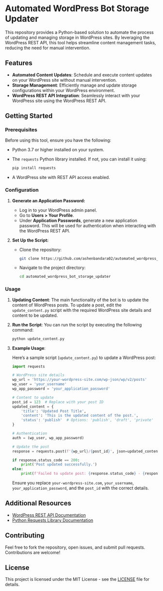 # Automated WordPress Bot Storage Updater

This repository provides a Python-based solution to automate the process of updating and managing storage in WordPress sites. By leveraging the WordPress REST API, this tool helps streamline content management tasks, reducing the need for manual intervention.

## Features

- **Automated Content Updates**: Schedule and execute content updates on your WordPress site without manual intervention.
- **Storage Management**: Efficiently manage and update storage configurations within your WordPress environment.
- **WordPress REST API Integration**: Seamlessly interact with your WordPress site using the WordPress REST API.

## Getting Started

### Prerequisites

Before using this tool, ensure you have the following:

- Python 3.7 or higher installed on your system.
- The `requests` Python library installed. If not, you can install it using:

  ```bash
  pip install requests
  ```

- A WordPress site with REST API access enabled.

### Configuration

1. **Generate an Application Password:**
   - Log in to your WordPress admin panel.
   - Go to **Users > Your Profile**.
   - Under **Application Passwords**, generate a new application password. This will be used for authentication when interacting with the WordPress REST API.

2. **Set Up the Script:**
   - Clone the repository:

     ```bash
     git clone https://github.com/ashenbandara02/automated_wordpress_bot_storage_updater.git
     ```

   - Navigate to the project directory:

     ```bash
     cd automated_wordpress_bot_storage_updater
     ```

### Usage

1. **Updating Content**: The main functionality of the bot is to update the content of WordPress posts. To update a post, edit the `update_content.py` script with the required WordPress site details and content to be updated.

2. **Run the Script**: You can run the script by executing the following command:

   ```bash
   python update_content.py
   ```

3. **Example Usage**:

   Here’s a sample script (`update_content.py`) to update a WordPress post:

   ```python
   import requests

   # WordPress site details
   wp_url = 'https://your-wordpress-site.com/wp-json/wp/v2/posts'
   wp_user = 'your_username'
   wp_app_password = 'your_application_password'

   # Content to update
   post_id = 123  # Replace with your post ID
   updated_content = {
       'title': 'Updated Post Title',
       'content': 'This is the updated content of the post.',
       'status': 'publish'  # Options: 'publish', 'draft', 'private'
   }

   # Authentication
   auth = (wp_user, wp_app_password)

   # Update the post
   response = requests.post(f'{wp_url}/{post_id}', json=updated_content, auth=auth)

   if response.status_code == 200:
       print('Post updated successfully.')
   else:
       print(f'Failed to update post: {response.status_code} - {response.text}')
   ```

   Ensure you replace `your-wordpress-site.com`, `your_username`, `your_application_password`, and the `post_id` with the correct details.

## Additional Resources

- [WordPress REST API Documentation](https://developer.wordpress.org/rest-api/)
- [Python Requests Library Documentation](https://docs.python-requests.org/en/latest/)

## Contributing

Feel free to fork the repository, open issues, and submit pull requests. Contributions are welcome!

## License

This project is licensed under the MIT License - see the [LICENSE](LICENSE) file for details.
